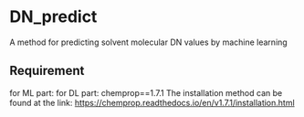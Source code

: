 # DN_predict
A method for predicting solvent molecular DN values by machine learning

## Requirement
for ML part:
for DL part:
  chemprop==1.7.1
  The installation method can be found at the link:
  https://chemprop.readthedocs.io/en/v1.7.1/installation.html
